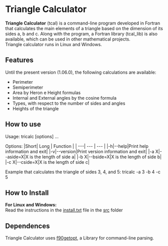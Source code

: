 # Triangle Calculator

**Triangle Calculator** (tcal) is a command-line program developed in Fortran that calculates the main elements of a triangle based on the dimension of its sides a, b and c. Along with the program, a Fortran library (tcal_lib) is also available, which can be used in other mathematical projects.  
Triangle calculator runs in Linux and Windows.

## Features
Until the present version (1.06.0), the following calculations are available:
* Perimeter
* Semiperimeter
* Area by Heron e Height formulas
* Internal and External angles by the cosine formula
* Types, with respect to the number of sides and angles
* Heights of the triangle

## How to use

Usage: tricalc [options] …

Options:
|Short| Long | Function |
| ---| --- | --- |
|-h|--help|Print help information and exit|
|-v|--version|Print version information and exit|
|-a X|--aside=X|X is the length of side a|
|-b X|--bside=X|X is the length of side b|
|-c X|--cside=X|X is the length of side c|

Example that calculates the triangle of sides 3, 4, and 5:
tricalc -a 3 -b 4 -c 5 

## How to Install
**For Linux and Windows:**  
Read the instructions in the [install.txt](https://github.com/JoseCintra/CLIMathUtils/blob/main/tcal/src/install.txt) file in the [src](https://github.com/JoseCintra/CLIMathUtils/tree/main/tcal/src) folder  

## Dependences
Triangle Calculator uses [f90getopt](https://github.com/haniibrahim/f90getopt), a Library for command-line parsing.  

